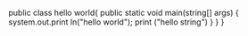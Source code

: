 public class hello world{
      public static void main(string[] args) {
           system.out.print ln("hello world");
           print ("hello string")
              }
           }
        }   
